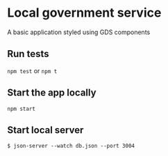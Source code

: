 # Local government service
A basic application styled using GDS components

## Run tests
`npm test` or `npm t`

## Start the app locally
`npm start`

## Start local server
`$ json-server --watch db.json --port 3004`